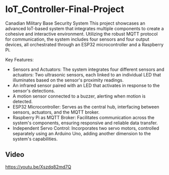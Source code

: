 # IoT_Controller-Final-Project
Canadian Military Base Security System 
This project showcases an advanced IoT-based system that integrates multiple components to create a cohesive and interactive environment. Utilizing the robust MQTT protocol for communication, the system includes four sensors and four output devices, all orchestrated through an ESP32 microcontroller and a Raspberry Pi.

Key Features:

- Sensors and Actuators: The system integrates four different sensors and actuators:
Two ultrasonic sensors, each linked to an individual LED that illuminates based on the sensor's proximity readings.
- An infrared sensor paired with an LED that activates in response to the sensor's detections.
- A motion sensor connected to a buzzer, alerting when motion is detected.
- ESP32 Microcontroller: Serves as the central hub, interfacing between sensors, actuators, and the MQTT broker.
- Raspberry Pi as MQTT Broker: Facilitates communication across the system's components, ensuring responsive and reliable data transfer.
-  Independent Servo Control: Incorporates two servo motors, controlled separately using an Arduino Uno, adding another dimension to the system's capabilities.

## Video
https://youtu.be/Xszdq82md7Q 
